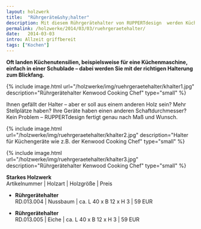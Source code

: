 ```yaml
---
layout: holzwerk
title:  "Rührgeräte&shy;halter"
description: Mit diesem Rührgerätehalter von RUPPERTdesign  werden Küchenutensilien zum Blickfang! Ihr Rührgerätehalter wird nach Maß und Wunsch gefertigt.
permalink: /holzwerke/2014/03/03/ruehrgeraetehalter/
date:   2014-03-03
intro: Allzeit griffbereit
tags: ["Kochen"]
---
```


**Oft landen Küchenutensilien, beispielsweise für eine Küchenmaschine, 
einfach in einer Schublade – dabei werden Sie mit der richtigen Halterung zum Blickfang.** 

{% include image.html url="/holzwerke/img/ruehrgeraetehalter/khalter1.jpg" description="Rührgerätehalter Kenwood Cooking Chef" type="small" %}

Ihnen gefällt der Halter – aber er soll aus einem anderen Holz sein? Mehr Stellplätze haben? 
Ihre Geräte haben einen anderen Schaftdurchmesser? Kein Problem – RUPPERTdesign fertigt genau nach Maß und Wunsch.  

{% include image.html url="/holzwerke/img/ruehrgeraetehalter/khalter2.jpg" description="Halter für Küchengeräte wie z.B. der Kenwood Cooking Chef" type="small" %}

{% include image.html url="/holzwerke/img/ruehrgeraetehalter/khalter3.jpg" description="Rührgerätehalter Kenwood Cooking Chef" type="small" %}


**Starkes Holzwerk**   
Artikelnummer \| Holzart \| Holzgröße \| Preis

* **Rührgerätehalter**       
	RD.013.004  \| 	Nussbaum \| ca. L 40 x B 12 x H 3 \| 59 EUR

* **Rührgerätehalter**       
	RD.013.005  \| 	Eiche \| ca. L 40 x B 12 x H 3 \| 59 EUR

